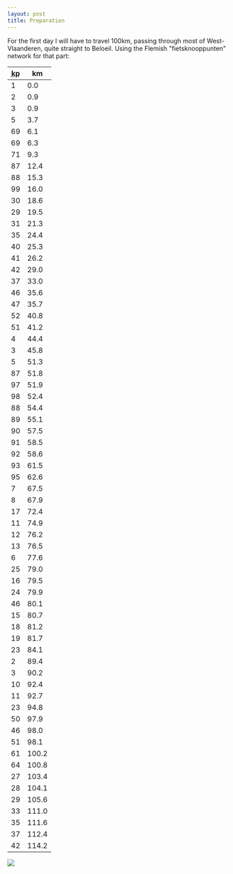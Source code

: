 ```yaml
---
layout: post
title: Preparation
---
```


For the first day I will have to travel 100km, passing through most of West-Vlaanderen, quite straight to Beloeil. Using the Flemish "fietsknooppunten" network for that part:

<abbr title="knooppunt">kp</abbr>|km
---|---
1|0.0
2|0.9
3|0.9
5|3.7
69|6.1
69|6.3
71|9.3
87|12.4
88|15.3
99|16.0
30|18.6
29|19.5
31|21.3
35|24.4
40|25.3
41|26.2
42|29.0
37|33.0
46|35.6
47|35.7
52|40.8
51|41.2
4|44.4
3|45.8
5|51.3
87|51.8
97|51.9
98|52.4
88|54.4
89|55.1
90|57.5
91|58.5
92|58.6
93|61.5
95|62.6
7|67.5
8|67.9
17|72.4
11|74.9
12|76.2
13|76.5
6|77.6
25|79.0
16|79.5
24|79.9
46|80.1
15|80.7
18|81.2
19|81.7
23|84.1
2|89.4
3|90.2
10|92.4
11|92.7
23|94.8
50|97.9
46|98.0
51|98.1
61|100.2
64|100.8
27|103.4
28|104.1
29|105.6
33|111.0
35|111.6
37|112.4
42|114.2

![]({{site.baseurl}}/assets/day-1.png)
